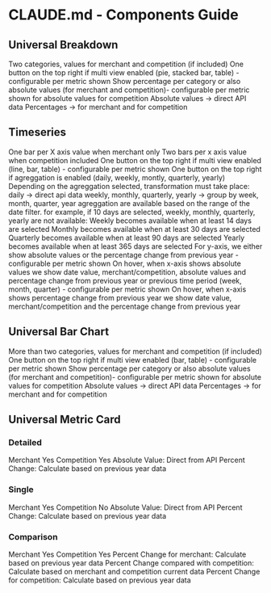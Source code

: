 # CLAUDE.md - Components Guide
 
## Universal Breakdown
Two categories, values for merchant and competition (if included)
One button on the top right if multi view enabled (pie, stacked bar, table) - configurable per metric shown
Show percentage per category or also absolute values (for merchant and competition)- configurable per metric shown for absolute values for competition
Absolute values -> direct API data
Percentages -> for merchant and for competition

## Timeseries
One bar per X axis value when merchant only
Two bars per x axis value when competition included
One button on the top right if multi view enabled (line, bar, table) - configurable per metric shown
One button on the top right if agreggation is enabled (daily, weekly, montly, quarterly, yearly)
Depending on the agreggation selected, transformation must take place:
daily -> direct api data
weekly, monthly, quarterly, yearly  -> group by week, month, quarter, year
agreggation are available based on the range of the date filter. for example, if 10 days are selected, weekly, monthly, quarterly, yearly  are not available:
Weekly becomes available when at least 14 days are selected
Monthly becomes available when at least 30 days are selected
Quarterly becomes available when at least 90 days are selected
Yearly becomes available when at least 365 days are selected
For y-axis, we either show absolute values or the percentage change from previous year - configurable per metric shown
On hover, when x-axis shows absolute values we show date value, merchant/competition, absolute values and percentage change from previous year or previous time period (week, month, quarter) - configurable per metric shown
On hover, when x-axis shows percentage change from previous year we show date value, merchant/competition and the percentage change from previous year

## Universal Bar Chart
More than two categories, values for merchant and competition (if included)
One button on the top right if multi view enabled (bar, table) - configurable per metric shown
Show percentage per category or also absolute values (for merchant and competition)- configurable per metric shown for absolute values for competition
Absolute values -> direct API data
Percentages -> for merchant and for competition

## Universal Metric Card
### Detailed
Merchant Yes
Competition Yes
Absolute Value: Direct from API
Percent Change: Calculate based on previous year data

### Single
Merchant Yes
Competition No
Absolute Value: Direct from API
Percent Change: Calculate based on previous year data

### Comparison
Merchant Yes
Competition Yes
Percent Change for merchant: Calculate based on previous year data
Percent Change compared with competition: Calculate  based on merchant and competition current data
Percent Change for competition: Calculate based on previous year data